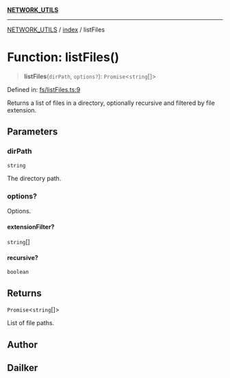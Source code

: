 [**NETWORK_UTILS**](../../README.md)

***

[NETWORK_UTILS](../../README.md) / [index](../README.md) / listFiles

# Function: listFiles()

> **listFiles**(`dirPath`, `options?`): `Promise`\<`string`[]\>

Defined in: [fs/listFiles.ts:9](https://github.com/dailker/everyutil/blob/26e2bb73429918cf0d08899e9efd90b82a42c92e/src/fs/listFiles.ts#L9)

Returns a list of files in a directory, optionally recursive and filtered by file extension.

## Parameters

### dirPath

`string`

The directory path.

### options?

Options.

#### extensionFilter?

`string`[]

#### recursive?

`boolean`

## Returns

`Promise`\<`string`[]\>

List of file paths.

## Author

## Dailker

